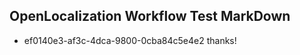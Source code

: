 ## OpenLocalization Workflow Test MarkDown
* ef0140e3-af3c-4dca-9800-0cba84c5e4e2 
thanks!<!--HONumber=Mar16_HO1-->
